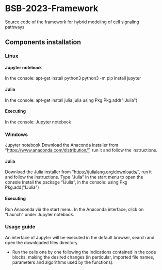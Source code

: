 # BSB-2023-Framework
Source code of the framework for hybrid modeling of cell signaling pathways


## Components installation 
### Linux
#### Jupyter notebook
In the console:
	apt-get install python3
	python3 -m pip install jupyter


#### Julia 
In the console:
	apt-get install julia
	julia
	using Pkg
	Pkg.add("IJulia") 


#### Executing
In the console:
Jupyter notebook

### Windows
Jupyter notebook
Download the Anaconda installer from “https://www.anaconda.com/distribution/”, run it and follow the instructions.

#### Julia 
Download the Julia installer from “https://julialang.org/downloads/”, run it and follow the instructions.
Type "Julia" in the start menu to open the console
Install the package “IJulia”, in the console:
using Pkg
Pkg.add("IJulia")

#### Executing
Run Anaconda via the start menu.
In the Anaconda interface, click on “Launch” under Jupyter notebook.

### Usage guide 
An interface of Jupyter will be executed in the default browser, search and open the downloaded files directory.

- Run the cells one by one following the indications contained in the code blocks, making the desired changes (in particular, imported file names, parameters and algorithms used by the functions).
